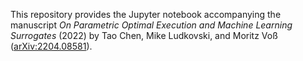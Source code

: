 
This repository provides the Jupyter notebook accompanying the manuscript <i>On Parametric Optimal Execution and Machine Learning Surrogates</i> (2022) by Tao Chen, Mike Ludkovski, and Moritz Voß (<a href="https://arxiv.org/abs/2204.08581" target="_blank">arXiv:2204.08581</a>).
